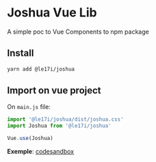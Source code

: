 # Joshua Vue Lib
A simple poc to Vue Components to npm package

## Install
```bash
yarn add @le17i/joshua
```

## Import on vue project
On `main.js` file:

```js
import '@le17i/joshua/dist/joshua.css'
import Joshua from '@le17i/joshua'

Vue.use(Joshua)
```

**Exemple**: [codesandbox](https://xp45xnp574.codesandbox.io/)
